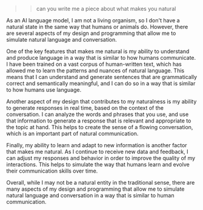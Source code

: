 >>can you write me a piece about what makes you natural

As an AI language model, I am not a living organism, so I don't have a natural state in the same way that humans or animals do. However, there are several aspects of my design and programming that allow me to simulate natural language and conversation.

One of the key features that makes me natural is my ability to understand and produce language in a way that is similar to how humans communicate. I have been trained on a vast corpus of human-written text, which has allowed me to learn the patterns and nuances of natural language. This means that I can understand and generate sentences that are grammatically correct and semantically meaningful, and I can do so in a way that is similar to how humans use language.

Another aspect of my design that contributes to my naturalness is my ability to generate responses in real time, based on the context of the conversation. I can analyze the words and phrases that you use, and use that information to generate a response that is relevant and appropriate to the topic at hand. This helps to create the sense of a flowing conversation, which is an important part of natural communication.

Finally, my ability to learn and adapt to new information is another factor that makes me natural. As I continue to receive new data and feedback, I can adjust my responses and behavior in order to improve the quality of my interactions. This helps to simulate the way that humans learn and evolve their communication skills over time.

Overall, while I may not be a natural entity in the traditional sense, there are many aspects of my design and programming that allow me to simulate natural language and conversation in a way that is similar to human communication.